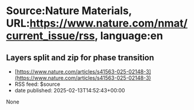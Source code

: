 # Source:Nature Materials, URL:https://www.nature.com/nmat/current_issue/rss, language:en

## Layers split and zip for phase transition
 - [https://www.nature.com/articles/s41563-025-02148-3](https://www.nature.com/articles/s41563-025-02148-3)
 - RSS feed: $source
 - date published: 2025-02-13T14:52:43+00:00

None

